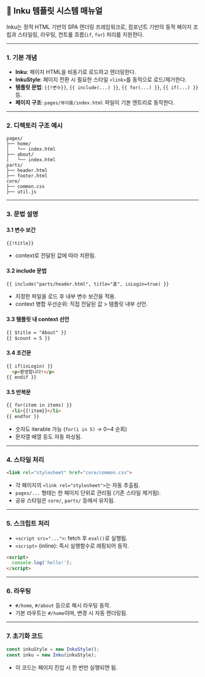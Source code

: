 ## 🧩 Inku 템플릿 시스템 매뉴얼

Inku는 정적 HTML 기반의 SPA 렌더링 프레임워크로, 컴포넌트 기반의 동적 페이지 조립과 스타일링, 라우팅, 컨트롤 흐름(`if`, `for`) 처리를 지원한다.

---

### 1. 기본 개념

- **Inku**: 페이지 HTML을 비동기로 로드하고 렌더링한다.
- **InkuStyle**: 페이지 전환 시 필요한 스타일 `<link>`를 동적으로 로드/제거한다.
- **템플릿 문법**: `{{!변수}}`, `{{ include(...) }}`, `{{ for(...) }}`, `{{ if(...) }}` 등.
- **페이지 구조**: `pages/뷰이름/index.html` 파일이 기본 엔트리로 동작한다.

---

### 2. 디렉토리 구조 예시

```
pages/
├── home/
│   └── index.html
├── about/
│   └── index.html
parts/
├── header.html
├── footer.html
core/
├── common.css
├── util.js
```

---

### 3. 문법 설명

#### 3.1 변수 보간

```html
{{!title}}
```
- context로 전달된 값에 따라 치환됨.

#### 3.2 include 문법

```html
{{ include("parts/header.html", title="홈", isLogin=true) }}
```
- 지정한 파일을 로드 후 내부 변수 보간을 적용.
- context 병합 우선순위: 직접 전달된 값 > 템플릿 내부 선언.

#### 3.3 템플릿 내 context 선언

```html
{{ $title = "About" }}
{{ $count = 5 }}
```

#### 3.4 조건문

```html
{{ if(isLogin) }}
  <p>환영합니다!</p>
{{ endif }}
```

#### 3.5 반복문

```html
{{ for(item in items) }}
  <li>{{!item}}</li>
{{ endfor }}
```

- 숫자도 iterable 가능 (`for(i in 5)` → 0~4 순회)
- 문자열 배열 등도 자동 파싱됨.

---

### 4. 스타일 처리

```html
<link rel="stylesheet" href="core/common.css">
```

- 각 페이지의 `<link rel="stylesheet">`는 자동 추출됨.
- `pages/...` 형태는 한 페이지 단위로 관리됨 (기존 스타일 제거됨).
- 공유 스타일은 `core/`, `parts/` 등에서 유지됨.

---

### 5. 스크립트 처리

- `<script src="...">`: fetch 후 `eval()`로 실행됨.
- `<script>` (inline): 즉시 실행함수로 래핑되어 동작.

```html
<script>
  console.log('hello!');
</script>
```

---

### 6. 라우팅

- `#/home`, `#/about` 등으로 해시 라우팅 동작.
- 기본 라우트는 `#/home`이며, 변경 시 자동 렌더링됨.

---

### 7. 초기화 코드

```js
const inkuStyle = new InkuStyle();
const inku = new Inku(inkuStyle);
```

- 이 코드는 페이지 진입 시 한 번만 실행되면 됨.

